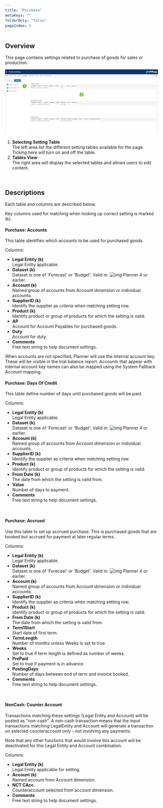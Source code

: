 ```yaml
---
title: "Purchase"
metaKeys: ""
folderOnly: "false"
pageIndex: 5
---
```


## Overview
This page contains settings related to purchase of goods for sales or production.
<br/>

![](img/finance-settings-purchase.jpg)

1. **Selecting Setting Table**<br/>The left area list the different setting tables available for the page. Ticking here will turn on and off the table.
2. **Tables View**<br/>The right area will display the selected tables and allows users to edit content.
<br/>

## Descriptions

Each table and columns are described below.

Key columns used for matching when looking up correct setting is marked (k).

#### Purchase: Accounts
This table identifies which accounts to be used for purchased goods.

Columns:

- **Legal Entity (k)**<br/>
Legal Entity applicable.
- **Dataset (k)**<br/>
Dataset is one of 'Forecast' or 'Budget'. Valid in: ![img](https://profitbasedocs.blob.core.windows.net/icons/yes-icon.png) Planner 4 or earlier.
- **Account (k)**<br/>
Named group of accounts from Account dimension or individual accounts.
- **SupplierID (k)**<br/>
Identify the supplier as criteria when matching setting row.
- **Product (k)**<br/>
Identify product or group of products for which the setting is valid.
- **AP**<br/>
Account for Account Payables for purchased goods.
- **Duty**<br/>
Account for duty.
- **Comments**<br/>
Free text string to help document settings.

When accounts are not specified, Planner will use the internal account key. These will be visible in the trial balance report. Accounts that appear with internal account key names can also be mapped using the System Fallback Account mapping.
<br/>

#### Purchase: Days Of Credit
This table define number of days until purchased goods will be paid.

Columns:

- **Legal Entity (k)**<br/>
Legal Entity applicable.
- **Dataset (k)**<br/>
Dataset is one of 'Forecast' or 'Budget'. Valid in: ![img](https://profitbasedocs.blob.core.windows.net/icons/yes-icon.png) Planner 4 or earlier.
- **Account (k)**<br/>
Named group of accounts from Account dimension or individual accounts.
- **SupplierID (k)**<br/>
Identify the supplier as criteria when matching setting row.
- **Product (k)**<br/>
Identify product or group of products for which the setting is valid.
- **From Date (k)**<br/>
The date from which the setting is valid from.
- **Value**<br/>
Number of days to payment.
- **Comments**<br/>
Free text string to help document settings.
<br/>

#### Purchase: Accrued
Use this table to set up accrued purchase. This is purchased goods that are booked but accrued for payment at later regular terms.

Columns:

- **Legal Entity (k)**<br/>
Legal Entity applicable.
- **Dataset (k)**<br/>
Dataset is one of 'Forecast' or 'Budget'. Valid in: ![img](https://profitbasedocs.blob.core.windows.net/icons/yes-icon.png) Planner 4 or earlier.
- **Account (k)**<br/>
Named group of accounts from Account dimension or individual accounts.
- **SupplierID (k)**<br/>
Identify the supplier as criteria when matching setting row.
- **Product (k)**<br/>
Identify product or group of products for which the setting is valid.
- **From Date (k)**<br/>
The date from which the setting is valid from.
- **Term1Start**<br/>
Start date of first term.
- **TermLength**<br/>
Number of months unless Weeks is set to true.
- **Weeks**<br/>
Set to true if term length is defined as number of weeks.
- **PrePaid**<br/>
Set to true if payment is in advance.
- **PostingDays**<br/>
Number of days between end of term and invoice booked.
- **Comments**<br/>
Free text string to help document settings.

<br/>

#### NonCash: Counter Account
Transactions matching these settings (Legal Entity and Account) will be posted as "non-cash". A non-cash transaction means that the input transactions matching LegalEntity and Account will generate a transaction on selected counteraccount only - not involving any payments.  

Note that any other functions that would involve this account will be deactivated for this Legal Entity and Account combination.

Columns:

- **Legal Entity (k)**<br/>
Legal Entity applicable for setting.
- **Account (k)**<br/>
Named account from Account dimension.
- **NCT CAcc**<br/>
Counteraccount selected from account dimension.
- **Comments**<br/>
Free text string to help document settings.
<br/>